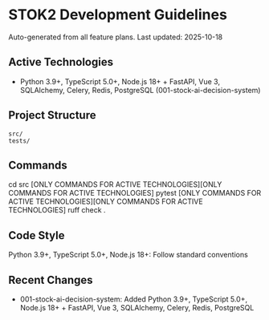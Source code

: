 # STOK2 Development Guidelines

Auto-generated from all feature plans. Last updated: 2025-10-18

## Active Technologies
- Python 3.9+, TypeScript 5.0+, Node.js 18+ + FastAPI, Vue 3, SQLAlchemy, Celery, Redis, PostgreSQL (001-stock-ai-decision-system)

## Project Structure
```
src/
tests/
```

## Commands
cd src [ONLY COMMANDS FOR ACTIVE TECHNOLOGIES][ONLY COMMANDS FOR ACTIVE TECHNOLOGIES] pytest [ONLY COMMANDS FOR ACTIVE TECHNOLOGIES][ONLY COMMANDS FOR ACTIVE TECHNOLOGIES] ruff check .

## Code Style
Python 3.9+, TypeScript 5.0+, Node.js 18+: Follow standard conventions

## Recent Changes
- 001-stock-ai-decision-system: Added Python 3.9+, TypeScript 5.0+, Node.js 18+ + FastAPI, Vue 3, SQLAlchemy, Celery, Redis, PostgreSQL

<!-- MANUAL ADDITIONS START -->
<!-- MANUAL ADDITIONS END -->
